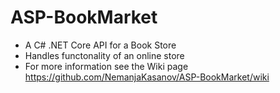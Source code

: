 # ASP-BookMarket
* A C# .NET Core API for a Book Store
* Handles functonality of an online store
* For more information see the Wiki page https://github.com/NemanjaKasanov/ASP-BookMarket/wiki
